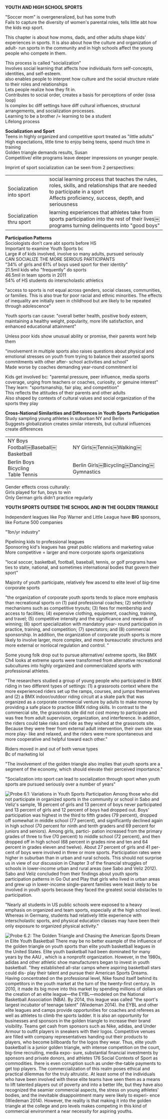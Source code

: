 **YOUTH AND HIGH SCHOOL SPORTS**
 
"Soccer mom" is overgeneralized, but has some truth  
Fails to capture the diversity of women's parental roles, tells little abt how the kids exp sport.
 
This chapter is about how moms, dads, and other adults shape kids’ experiences in sports. It is also about how the culture and organization of adult- run sports in the community and in high schools affect the young people who compete in them.
 
This process is called "socialization"  
Involves social learning that affects how individuals form self-concepts, identities, and self-esteem.  
also enables people to interpret how culture and the social structure relate to their roles and relationships  
Lets people realize how they fit in.  
Contributes to social order, creates a basis for perceptions of order (issa loop)  
Is complex bc diff settings have diff cultural influences, structural arrangements, and socialization processes.  
Learning to be a brother /= learning to be a student  
Lifelong process
 
**Socialization and Sport**  
Teens in highly organized and competitive sport treated as "little adults"  
High expectations, little time to enjoy being teens, spend much time in training  
Golden triangle demands results, Susan  
Competitive/ elite programs leave deeper impressions on younger people.
 
Imprint of sport socialization can be seen from 2 perspectives:

|   |   |
|---|---|
|Socialization into sport|social learning process that teaches the rules, roles, skills, and relationships that are needed to participate in a sport  <br>Affects proficiency, success, depth, and seriousness|
|Socialization thru sport|learning experiences that athletes take from sports participation into the rest of their lives￼ programs turning delinquents into "good boys"|
 
**Participation Patterns**  
Sociologists don’t care abt sports before HS  
Important to examine Youth Sports bc  
Large # of kids involved, involve so many adults, pursued seriously  
CAN SOCIALIZE THE MORE SERIOUS PARTICIPANTS  
"34% of girls and 61% of boys used sport for their identity"  
21.5mil kids who "frequently" do sports  
46.5mil in team sports in 2011  
54% of HS students do interscholastic athletics
 
"access to sports is not equal across genders, social classes, communities, or families. This is also true for poor racial and ethnic minorities. The effects of inequality are initially seen in childhood but are likely to be repeated through adolescence"
 
Youth sports can cause: "overall better health, positive body esteem, maintaining a healthy weight, popularity, more life satisfaction, and enhanced educational attainment"
 
Unless poor kids show unusual ability or promise, their parents wont help them
 
"involvement in multiple sports also raises questions about physical and emotional stresses on youth from trying to balance their assorted sports commitments with other after- school activities and school"  
Made worse by coaches demanding year-round commitment lol
 
Kids get involved bc: "parental pressure, peer influence, media sports coverage, urging from teachers or coaches, curiosity, or genuine interest"  
They learn: "sportsmanship, fair play, and competition"  
This reflects the attitudes of their parents and other adults  
Also shaped by contexts of cultural values and social organization of the sports they play
 
**Cross-National Similarities and Differences in Youth Sports Participation**  
Study sampling young athletes in suburban NY and Berlin  
Suggests globalization creates similar interests, but cultural influences create differences

|   |   |
|---|---|
|NY Boys  <br>Football￼Baseball￼Basketball|NY Girls￼Tennis￼Walking￼|
|Berlin Boys  <br>Bicycling  <br>Table Tennis|Berlin Girls￼Bicycling￼Dancing￼Gymnastics|
 
Gender effects cross culturally:  
Girls played for fun, boys to win  
Only German girls didn’t practice regularly
 
**YOUTH SPORTS OUTSIDE THE SCHOOL AND IN THE GOLDEN TRIANGLE**
 
Independent leagues like Pop Warner and Little League have **BIG** sponsors, like Fortune 500 companies
 
"1bn/yr industry"
 
Pipelining kids to professional leagues  
Sponsoring kid's leagues has great public relations and marketing value  
More competitive = larger and more corporate sports organizations
 
"local soccer, basketball, football, baseball, tennis, or golf programs have ties to state, national, and sometimes international bodies that govern their sport"
 
Majority of youth participate, relatively few ascend to elite level of big-time corporate sports
 
"the organization of corporate youth sports tends to place more emphasis than recreational sports on (1) paid professional coaches; (2) selectivity mechanisms such as competitive tryouts; (3) fees for membership and access to facilities; (4) expensive clothing, equipment, coaching, training, and travel; (5) competitive intensity and the significance and rewards of winning; (6) sport specialization with mandatory year- round participation in practice, training, and competition; (7) spectators; and (8) commercial sponsorship. In addition, the organization of corporate youth sports is more likely to involve larger, more complex, and more bureaucratic structures and more external or nonlocal regulation and control. "
 
Some young folk drop out to pursue alternative/ extreme sports, like BMX  
Ch4 looks at extreme sports were transformed from alternative recreational subcultures into highly organized and commercialized sports with professional athletes.
 
"The researchers studied a group of young people who participated in BMX riding in two different types of settings: (1) a grassroots context where the more experienced riders set up the ramps, courses, and jumps themselves and (2) a BMX indoor/outdoor riding circuit at a skate park that was organized as a corporate commercial venture by adults to make money by providing a safe place to practice BMX riding skills. In contrast to the commercial site, the grassroots site did not cost money to participate and was free from adult supervision, organization, and interference. In addition, the riders could take risks and ride as they wished at the grassroots site. Because they were freer from external adult intervention, their own site was more play- like and relaxed, and the riders were more spontaneous and more cooperative and helpful toward each other."
 
Riders moved in and out of both venue types  
Bc of marketing lol
      

"The involvement of the golden triangle also implies that youth sports are a segment of the economy, which should elevate their perceived importance."

"Socialization into sport can lead to socialization through sport when youth sports are pursued seriously over a number of years"

![Probe 6.1: Variations in Youth Sports Participation Among those who did not participate in organized sports in the community or school in Sabo and Veliz's sample, 18 percent of girls and 13 percent of boys never participated and 13 percent of girls and 12 percent of boys had dropped out. Boys' participation was highest in the third to fifth grades (79 percent), dropped off somewhat in middle school (77 percent), and significantly declined again in high school (70 percent for ninth and tenth graders and 69 percent for juniors and seniors). Among girls, partici- pation increased from the primary grades of three to five (70 percent) to middle school (72 percent), and then dropped off in high school (68 percent in grades nine and ten and 64 percent in grades eleven and twelve). About 27 percent of girls and 41 per- cent of boys were involved in three or more sports. Participation rates were higher in suburban than in urban and rural schools. This should not surprise us in view of our discussion in Chapter 3 of the financial struggles of schools in lower-income urban and rural areas (see Sabo and Veliz 2012). Sabo and Veliz concluded from their findings about youth sports participation patterns in Go Out and Play that girls who lived in urban areas and grew up in lower-income single-parent families were least likely to be involved in youth sports because they faced the greatest social obstacles to participation. ](Exported%20image%2020240525202829-0.png)

"Nearly all students in US public schools were exposed to a heavy emphasis on organized and team sports, especially at the high school level. Whereas in Germany, students had relatively little experience with interscholastic sports, and physical education classes may have been their only exposure to organized physical activity."

![Probe 6.2: The Golden Triangle and Chasing the American Sports Dream in Elite Youth Basketball There may be no better example of the influence of the golden triangle on youth sports than elite youth basketball leagues in the United States. Elite youth basketball had been dominated for many years by the AAU , which is a nonprofit organization. However, in the 1980s, adidas and other athletic shoe manufacturers began to invest in youth basketball. "Ihey established all-star camps where aspiring basketball stars could dis- play their talent and pursue their American Sports Dreams. Having concentrated on the professional level, Nike found itself behind its competitors in the youth market at the turn of the twenty-first century. In 2010, it made its big move into this market by spending millions of dollars on the creation of an elite league—the EYBL—modeled on the National Basketball Association (NBA). By 2014, this league was called "the sport's largest incubator of teenage talent" (Wiedeman 2014). Ihe EYBL and other elite leagues and camps provide opportunities for coaches and referees as well as athletes to climb the sports ladder. It is also an opportunity for businesses and sponsors in the golden triangle to increase their brand visibility. Teams get cash from sponsors such as Nike, adidas, and Under Armour to outfit players in sneakers with their logos. Competitive venues are filled with company representatives handing out their products to players, who become billboards for the logos they wear. Thus, elite youth basketball is a junior golden triangle, with intense competition on the court, big-time recruiting, media expo- sure, substantial financial investments by sponsors and private donors, and athletes 176 Social Contexts of Sport as commodities. Ihere is even corruption such as under-the-table payments to get top players. The commercialization of this realm poses ethical and practical dilemmas for the truly altruistic. At least some of the individuals who have been involved with these elite teams have seen them as a means to lift talented players out of poverty and into a better life, but they have also recognized the seamier commercial aspects, the stress on young athletes' bodies, and the inevitable disappointment many were likely to experi- ence (Wiedeman 2014). However, the reality is that making it into the golden triangle at the college and pro levels makes competing in this kind of commercial environment a near necessity for aspiring youths. ](Exported%20image%2020240525202829-1.png)